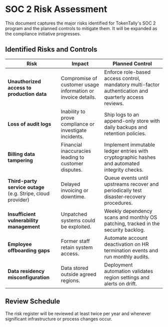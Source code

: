 # SOC 2 Risk Assessment

This document captures the major risks identified for TokenTally's SOC 2 program and the planned controls to mitigate them. It will be expanded as the compliance initiative progresses.

## Identified Risks and Controls

| Risk | Impact | Planned Control |
| --- | --- | --- |
| **Unauthorized access to production data** | Compromise of customer usage information or invoice details. | Enforce role-based access control, mandatory multi-factor authentication and quarterly access reviews. |
| **Loss of audit logs** | Inability to prove compliance or investigate incidents. | Ship logs to an append-only store with daily backups and retention policies. |
| **Billing data tampering** | Financial inaccuracies leading to customer disputes. | Implement immutable ledger entries with cryptographic hashes and automated integrity checks. |
| **Third-party service outage** (e.g. Stripe, cloud provider) | Delayed invoicing or downtime. | Queue events until upstreams recover and periodically test disaster‑recovery procedures. |
| **Insufficient vulnerability management** | Unpatched systems could be exploited. | Weekly dependency scans and monthly OS patching, tracked in the security backlog. |
| **Employee offboarding gaps** | Former staff retain system access. | Automate account deactivation on HR termination events and run monthly audits. |
| **Data residency misconfiguration** | Data stored outside agreed regions. | Deployment automation validates region settings and alerts on drift. |

## Review Schedule

The risk register will be reviewed at least twice per year and whenever significant infrastructure or process changes occur.
